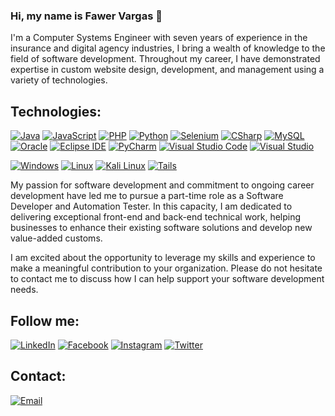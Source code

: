 ### Hi, my name is Fawer Vargas 👋

I'm a Computer Systems Engineer with seven years of experience in the insurance and digital agency industries, I bring a wealth of knowledge to the field of software development. Throughout my career, I have demonstrated expertise in custom website design, development, and management using a variety of technologies.

## Technologies:
[![Java](https://img.shields.io/badge/Java-007396?style=for-the-badge&logo=java&logoColor=white&labelColor=101010)]()
[![JavaScript](https://img.shields.io/badge/JavaScript-F7DF1E?style=for-the-badge&logo=javascript&logoColor=white&labelColor=101010)]()
[![PHP](https://img.shields.io/badge/php-777BB4?style=for-the-badge&logo=php&logoColor=white&labelColor=101010)]()
[![Python](https://img.shields.io/badge/Python-yellow?style=for-the-badge&logo=python&logoColor=white&labelColor=101010)]()
[![Selenium](https://img.shields.io/badge/selenium-43B02A?style=for-the-badge&logo=selenium&logoColor=white&labelColor=101010)]()
[![CSharp](https://img.shields.io/badge/c_sharp-green?style=for-the-badge&logo=csharp&logoColor=white&labelColor=101010)]()
[![MySQL](https://img.shields.io/badge/MySQL-4479A1?style=for-the-badge&logo=mysql&logoColor=white&labelColor=101010)]()
[![Oracle](https://img.shields.io/badge/oracle-EB1510?style=for-the-badge&logo=oracle&logoColor=white&labelColor=101010)]()
[![Eclipse IDE](https://img.shields.io/badge/eclipse_ide-2C2255?style=for-the-badge&logo=eclipseide&logoColor=white&labelColor=101010)]()
[![PyCharm](https://img.shields.io/badge/pycharm-000000?style=for-the-badge&logo=pycharm&logoColor=white&labelColor=101010)]()
[![Visual Studio Code](https://img.shields.io/badge/visual_studio_code-007ACC?style=for-the-badge&logo=visualstudiocode&logoColor=white&labelColor=101010)]()
[![Visual Studio](https://img.shields.io/badge/visual_studio-5C2D91?style=for-the-badge&logo=visualstudio&logoColor=white&labelColor=101010)]()

[![Windows](https://img.shields.io/badge/windows-0078D6?style=for-the-badge&logo=windows&logoColor=white&labelColor=101010)]()
[![Linux](https://img.shields.io/badge/linux-FCC624?style=for-the-badge&logo=linux&logoColor=white&labelColor=101010)]()
[![Kali Linux](https://img.shields.io/badge/kali_linux-557C94?style=for-the-badge&logo=kalilinux&logoColor=white&labelColor=101010)]()
[![Tails](https://img.shields.io/badge/tails-56347C?style=for-the-badge&logo=tails&logoColor=white&labelColor=101010)]()


My passion for software development and commitment to ongoing career development have led me to pursue a part-time role as a Software Developer and Automation Tester. In this capacity, I am dedicated to delivering exceptional front-end and back-end technical work, helping businesses to enhance their existing software solutions and develop new value-added customs.

I am excited about the opportunity to leverage my skills and experience to make a meaningful contribution to your organization. Please do not hesitate to contact me to discuss how I can help support your software development needs.

## Follow me:
[![LinkedIn](https://img.shields.io/badge/LinkedIn-Fawer_Vargas-0077B5?style=for-the-badge&logo=linkedin&logoColor=white&labelColor=101010)](https://www.linkedin.com/in/fawer5/)
[![Facebook](https://img.shields.io/badge/Facebook-@fawer5-1877F2?style=for-the-badge&logo=facebook&logoColor=white&labelColor=101010)](https://facebook.com/fawer5)
[![Instagram](https://img.shields.io/badge/Instagram-@fawer5-E4405F?style=for-the-badge&logo=instagram&logoColor=white&labelColor=101010)](https://instagram.com/fawer5)
[![Twitter](https://img.shields.io/badge/Twitter-@fawer5-1DA1F2?style=for-the-badge&logo=twitter&logoColor=white&labelColor=101010)](https://twitter.com/fawer5)

## Contact:
[![Email](https://img.shields.io/badge/fawer5@hotmail.com-D14836?style=for-the-badge&logo=microsoftoutlook&logoColor=white&labelColor=101010)](mailto:fawer5@hotmail.com)



<!--
**fawer5dev/fawer5dev** is a ✨ _special_ ✨ repository because its `README.md` (this file) appears on your GitHub profile.

Here are some ideas to get you started:

- 🔭 I’m currently working on ...
- 🌱 I’m currently learning ...
- 👯 I’m looking to collaborate on ...
- 🤔 I’m looking for help with ...
- 💬 Ask me about ...
- 📫 How to reach me: ...
- 😄 Pronouns: ...
- ⚡ Fun fact: ...
-->
